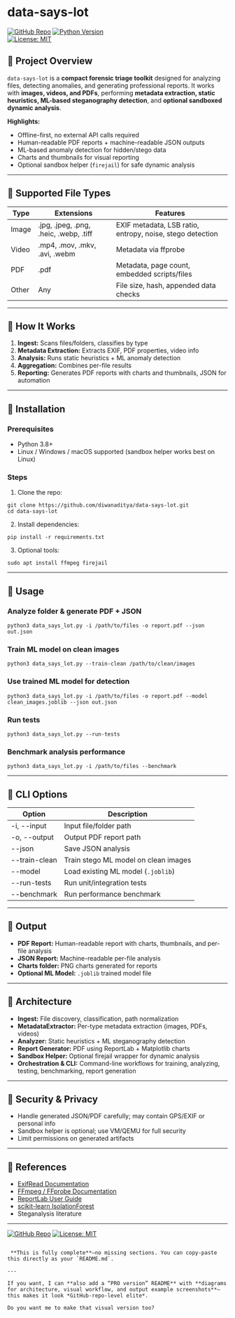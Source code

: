 # data-says-lot

[![GitHub Repo](https://github.com/diwanaditya/data-says-alot)](https://github.com/diwanaditya/data-says-alot/)
[![Python Version](https://img.shields.io/badge/python-3.8%2B-blue)](https://www.python.org/)  
[![License: MIT](https://img.shields.io/badge/license-MIT-green.svg)](./LICENSE)  


## 🔹 Project Overview

`data-says-lot` is a **compact forensic triage toolkit** designed for analyzing files, detecting anomalies, and generating professional reports. It works with **images, videos, and PDFs**, performing **metadata extraction, static heuristics, ML-based steganography detection**, and **optional sandboxed dynamic analysis**.

**Highlights:**

- Offline-first, no external API calls required  
- Human-readable PDF reports + machine-readable JSON outputs  
- ML-based anomaly detection for hidden/stego data  
- Charts and thumbnails for visual reporting  
- Optional sandbox helper (`firejail`) for safe dynamic analysis  

---

## 🔹 Supported File Types

| Type    | Extensions           | Features |
|---------|--------------------|----------|
| Image   | .jpg, .jpeg, .png, .heic, .webp, .tiff | EXIF metadata, LSB ratio, entropy, noise, stego detection |
| Video   | .mp4, .mov, .mkv, .avi, .webm | Metadata via ffprobe |
| PDF     | .pdf               | Metadata, page count, embedded scripts/files |
| Other   | Any                 | File size, hash, appended data checks |

---

## 🔹 How It Works

1. **Ingest:** Scans files/folders, classifies by type  
2. **Metadata Extraction:** Extracts EXIF, PDF properties, video info  
3. **Analysis:** Runs static heuristics + ML anomaly detection  
4. **Aggregation:** Combines per-file results  
5. **Reporting:** Generates PDF reports with charts and thumbnails, JSON for automation  

---

## 🔹 Installation

### Prerequisites

- Python 3.8+  
- Linux / Windows / macOS supported (sandbox helper works best on Linux)

### Steps

1. Clone the repo:

```
git clone https://github.com/diwanaditya/data-says-lot.git
cd data-says-lot

```

2. Install dependencies:

```
pip install -r requirements.txt
```

3. Optional tools:

```
sudo apt install ffmpeg firejail
```

---

## 🔹 Usage

### Analyze folder & generate PDF + JSON

```
python3 data_says_lot.py -i /path/to/files -o report.pdf --json out.json
```

### Train ML model on clean images

```
python3 data_says_lot.py --train-clean /path/to/clean/images
```

### Use trained ML model for detection

```
python3 data_says_lot.py -i /path/to/files -o report.pdf --model clean_images.joblib --json out.json
```

### Run tests

```
python3 data_says_lot.py --run-tests
```

### Benchmark analysis performance

```
python3 data_says_lot.py -i /path/to/files --benchmark
```

---

## 🔹 CLI Options

| Option        | Description                          |
| ------------- | ------------------------------------ |
| -i, --input   | Input file/folder path               |
| -o, --output  | Output PDF report path               |
| --json        | Save JSON analysis                   |
| --train-clean | Train stego ML model on clean images |
| --model       | Load existing ML model (`.joblib`)   |
| --run-tests   | Run unit/integration tests           |
| --benchmark   | Run performance benchmark            |

---

## 🔹 Output

* **PDF Report:** Human-readable report with charts, thumbnails, and per-file analysis
* **JSON Report:** Machine-readable per-file analysis
* **Charts folder:** PNG charts generated for reports
* **Optional ML Model:** `.joblib` trained model file

---

## 🔹 Architecture

* **Ingest:** File discovery, classification, path normalization
* **MetadataExtractor:** Per-type metadata extraction (images, PDFs, videos)
* **Analyzer:** Static heuristics + ML steganography detection
* **Report Generator:** PDF using ReportLab + Matplotlib charts
* **Sandbox Helper:** Optional firejail wrapper for dynamic analysis
* **Orchestration & CLI:** Command-line workflows for training, analyzing, testing, benchmarking, report generation

---

## 🔹 Security & Privacy

* Handle generated JSON/PDF carefully; may contain GPS/EXIF or personal info
* Sandbox helper is optional; use VM/QEMU for full security
* Limit permissions on generated artifacts

---

## 🔹 References

* [ExifRead Documentation](https://pypi.org/project/ExifRead/)
* [FFmpeg / FFprobe Documentation](https://ffmpeg.org/)
* [ReportLab User Guide](https://www.reportlab.com/docs/reportlab-userguide.pdf)
* [scikit-learn IsolationForest](https://scikit-learn.org/stable/modules/generated/sklearn.ensemble.IsolationForest.html)
* Steganalysis literature

---

[![GitHub Repo](https://img.shields.io/badge/github-diwanaditya/data-says-lot-blue)](https://github.com/diwanaditya/data-says-lot)
[![License: MIT](https://img.shields.io/badge/license-MIT-green.svg)](./LICENSE)

```

 **This is fully complete**—no missing sections. You can copy-paste this directly as your `README.md`.  

---

If you want, I can **also add a “PRO version” README** with **diagrams for architecture, visual workflow, and output example screenshots**—this makes it look *GitHub-repo-level elite*.  

Do you want me to make that visual version too?
```
